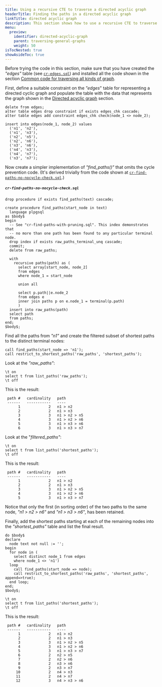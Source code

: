 ```yaml
---
title: Using a recursive CTE to traverse a directed acyclic graph
headerTitle: Finding the paths in a directed acyclic graph
linkTitle: directed acyclic graph
description: This section shows how to use a recursive CTE to traverse a directed acyclic graph.
menu:
  preview:
    identifier: directed-acyclic-graph
    parent: traversing-general-graphs
    weight: 50
isTocNested: true
showAsideToc: true
---
```


Before trying the code in this section, make sure that you have created the _"edges"_ table (see [`cr-edges.sql`](../graph-representation/#cr-edges-sql)) and installed all the code shown in the section [Common code for traversing all kinds of graph](../common-code/).

First, define a suitable constraint on the _"edges_" table for representing a directed cyclic graph and populate the table with the data that represents the graph shown in the [Directed acyclic graph](../../traversing-general-graphs/#directed-acyclic-graph) section.

```plpgsql
delete from edges;
alter table edges drop constraint if exists edges_chk cascade;
alter table edges add constraint edges_chk check(node_1 <> node_2);

insert into edges(node_1, node_2) values
  ('n1', 'n2'),
  ('n1', 'n3'),
  ('n2', 'n5'),
  ('n2', 'n6'),
  ('n3', 'n6'),
  ('n4', 'n3'),
  ('n4', 'n7'),
  ('n3', 'n7');
```

Now create a simpler implementation of _"find_paths()"_ that omits the cycle prevention code. (It's derived trivially from the code shown at [`cr-find-paths-no-nocycle-check.sql`](../undirected-cyclic-graph/#cr-find-paths-no-nocycle-check-sql).)

##### `cr-find-paths-no-nocycle-check.sql`

```plpgsql
drop procedure if exists find_paths(text) cascade;

create procedure find_paths(start_node in text)
  language plpgsql
as $body$
begin
  -- See "cr-find-paths-with-pruning.sql". This index demonstrates that
  -- no more than one path has been found to any particular terminal node.
  drop index if exists raw_paths_terminal_unq cascade;
  commit;
  delete from raw_paths;

  with
    recursive paths(path) as (
      select array[start_node, node_2]
      from edges
      where node_1 = start_node

      union all

      select p.path||e.node_2
      from edges e
      inner join paths p on e.node_1 = terminal(p.path)
      )
  insert into raw_paths(path)
  select path
  from paths;
end;
$body$;
```

Find all the paths from _"n1"_ and create the filtered subset of shortest paths to the distinct terminal nodes:

```plpgsql
call find_paths(start_node => 'n1');
call restrict_to_shortest_paths('raw_paths', 'shortest_paths');
```

Look at the _"raw_paths"_:

```plpgsql
\t on
select t from list_paths('raw_paths');
\t off
```

This is the result:

```
 path #   cardinality   path
 ------   -----------   ----
      1             2   n1 > n2
      2             2   n1 > n3
      3             3   n1 > n2 > n5
      4             3   n1 > n2 > n6
      5             3   n1 > n3 > n6
      6             3   n1 > n3 > n7
```
Look at the "_filtered_paths"_:

```plpgsql
\t on
select t from list_paths('shortest_paths');
\t off
```

This is the result:

```
 path #   cardinality   path
 ------   -----------   ----
      1             2   n1 > n2
      2             2   n1 > n3
      3             3   n1 > n2 > n5
      4             3   n1 > n2 > n6
      5             3   n1 > n3 > n7
```

Notice that only the first (in sorting order) of the two paths to the same node, _"n1 > n2 > n6"_ and _"n1 > n3 > n6"_, has been retained.

Finally, add the shortest paths starting at each of the remaining nodes into the _"shortest_paths"_ table and list the final result.

```plpgsql
do $body$
declare
  node text not null := '';
begin
  for node in (
    select distinct node_1 from edges
    where node_1 <> 'n1')
  loop
    call find_paths(start_node => node);
    call restrict_to_shortest_paths('raw_paths', 'shortest_paths', append=>true);
  end loop;
end;
$body$;

\t on
select t from list_paths('shortest_paths');
\t off
```

This is the result:

```
 path #   cardinality   path
 ------   -----------   ----
      1             2   n1 > n2
      2             2   n1 > n3
      3             3   n1 > n2 > n5
      4             3   n1 > n2 > n6
      5             3   n1 > n3 > n7
      6             2   n2 > n5
      7             2   n2 > n6
      8             2   n3 > n6
      9             2   n3 > n7
     10             2   n4 > n3
     11             2   n4 > n7
     12             3   n4 > n3 > n6
```
